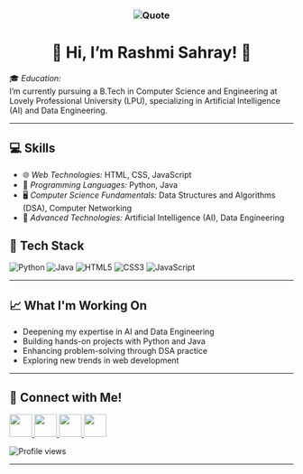 <h3 align="center">  
  
  ![Quote](https://quotes-github-readme.vercel.app/api?type=horizontal&theme=radical)

<h1 align="center">
  👋 Hi, I’m Rashmi Sahray!
  <span style="display:inline-block; animation: spin 4s linear infinite;">🌻</span>
</h1>

🎓 *Education:*  
    I’m currently pursuing a B.Tech in Computer Science and Engineering at Lovely Professional University (LPU), specializing in Artificial Intelligence (AI) and Data Engineering.

---

## 💻 Skills

- 🌐 *Web Technologies:* HTML, CSS, JavaScript  
- 🐍 *Programming Languages:* Python, Java  
- 🖥 *Computer Science Fundamentals:* Data Structures and Algorithms (DSA), Computer Networking  
- 🤖 *Advanced Technologies:* Artificial Intelligence (AI), Data Engineering  

## 🎨 Tech Stack

![Python](https://img.shields.io/badge/Python-3776AB?style=for-the-badge&logo=python&logoColor=white)
![Java](https://img.shields.io/badge/Java-ED8B00?style=for-the-badge&logo=openjdk&logoColor=white)
![HTML5](https://img.shields.io/badge/HTML5-E34F26?style=for-the-badge&logo=html5&logoColor=white)
![CSS3](https://img.shields.io/badge/CSS3-1572B6?style=for-the-badge&logo=css3&logoColor=white)
![JavaScript](https://img.shields.io/badge/JavaScript-F7DF1E?style=for-the-badge&logo=javascript&logoColor=black)

---

## 📈 What I'm Working On

- Deepening my expertise in AI and Data Engineering  
- Building hands-on projects with Python and Java
- Enhancing problem-solving through DSA practice  
- Exploring new trends in web development  

---

## 🚀 Connect with Me!

<p align="left">
  <a href="https://www.linkedin.com/in/rashmi-sahray-2922b5293?utm_source=share&utm_campaign=share_via&utm_content=profile&utm_medium=android_app" target="_blank">
    <img src="https://img.icons8.com/color/48/linkedin.png" width="40" height="40"/>
  </a>
  <a href="https://github.com/rashmisahray" target="_blank">
    <img src="![GitHub Logo](https://cdn.jsdelivr.net/gh/devicons/devicon/icons/github/github-original.svg)" width="40" height="40"/>
  </a>
  <a href="https://instagram.com/rush_mee.11" target="_blank">
    <img src="https://img.icons8.com/fluency/48/instagram-new.png" width="40" height="40"/>
  </a>
  <a href="https://www.youtube.com/@rashmisahray2660" target="_blank">
    <img src="https://img.icons8.com/color/48/youtube-play.png" width="40" height="40"/>
  </a>
</p>


  ![Profile views](https://komarev.com/ghpvc/?username=rashmi-sahray&label=Profile%20Views&color=0e75b6&style=flat)


---

<!--
*rashmisahray/rashmisahray* is a ✨ special ✨ repository because its README.md (this file) appears on your GitHub profile.
-->
